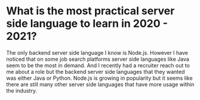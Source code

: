 # What is the most practical server side language to learn in 2020 - 2021?

The only backend server side language I know is Node.js. However I have noticed that on some job search platforms server side languages like Java seem to be the most in demand. And I recently had a recruiter reach out to me about a role but the backend server side languages that they wanted was either Java or Python. Node.js is growing in popularity but it seems like there are still many other server side languages that have more usage within the industry.